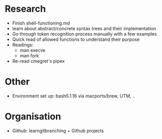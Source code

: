 # Research
- Finish shell-functioning.md
- learn about abstract/concrete syntax trees and their implementation
- Go through token recognition process manually with a few examples
- Quick read of allowed functions to understand their purpose
- Readings:
	- man execve
	- man fork
- Re-read cmegret's pipex

# Other
- Environment set up: bash5.1.16 via macports/brew, UTM, ..

# Organisation
- Github: learngitbranching + Github projects